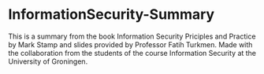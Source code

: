 # InformationSecurity-Summary
This is a summary from the book Information Security Priciples and Practice by Mark Stamp and slides provided by Professor Fatih Turkmen.
Made with the collaboration from the students of the course Information Security at the University of Groningen.
